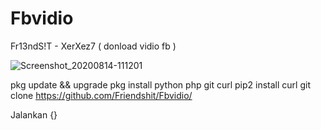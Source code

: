 # Fbvidio
Fr13ndS!T - XerXez7 ( donload vidio fb )

![Screenshot_20200814-111201](https://user-images.githubusercontent.com/69560644/90213216-b8be9080-dde4-11ea-9a06-1c69f7a202f6.jpg)

pkg update && upgrade
pkg install python php git curl
pip2 install curl
git clone https://github.com/Friendshit/Fbvidio/

Jalankan {}
